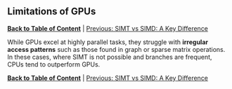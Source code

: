 ## Limitations of GPUs
**[Back to Table of Content](../../Readme.md)** | [Previous: SIMT vs SIMD: A Key Difference](8.simt_vs_simd.md)

While GPUs excel at highly parallel tasks, they struggle with **irregular access patterns** such as those found in graph or sparse matrix operations. In these cases, where SIMT is not possible and branches are frequent, CPUs tend to outperform GPUs.

**[Back to Table of Content](../../Readme.md)** | [Previous: SIMT vs SIMD: A Key Difference](8.simt_vs_simd.md)
